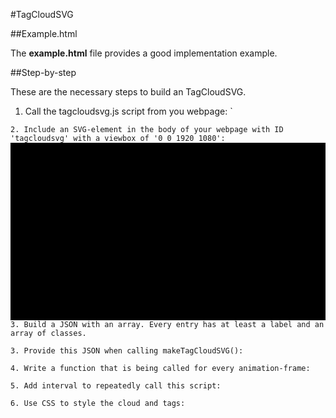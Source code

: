#TagCloudSVG

##Example.html

The **example.html** file provides a good implementation example.

##Step-by-step

These are the necessary steps to build an TagCloudSVG.

1. Call the tagcloudsvg.js script from you webpage:
`
  <script src="tagcloudsvg/tagcloudsvg.js" type="text/javascript"></script>
`
2. Include an SVG-element in the body of your webpage with ID 'tagcloudsvg' with a viewbox of '0 0 1920 1080':
`
  <svg id='tagcloudsvg' viewbox='0 0 1920 1080'></svg>
`
3. Build a JSON with an array. Every entry has at least a label and an array of classes.
`
  <script>
    var clouds = [
        { "label": "Cirrus", "class": [ "high" ] },
        { "label": "Cirrocumulus", "class": ["high"] },
        { "label": "Cirrostratus", "class": ["high"] },
        { "label": "Altocumulus", "class": ["middle"] },
        { "label": "Altostratus", "class": ["middle"] },
        { "label": "Cumulonimbus", "class": ["vertical"] },
        { "label": "Cumulus", "class": ["vertical"] },
        { "label": "Nimbostratus", "class": ["vertical"] },
        { "label": "Stratocumulus", "class": ["low"] },
        { "label": "Small Cu", "class": ["low"] },
        { "label": "Stratus", "class": ["low"] },
    ];
  </script>
`
3. Provide this JSON when calling makeTagCloudSVG():
`
  <script>
    makeTagCloudSVG(clouds);
  </script>
`
4. Write a function that is being called for every animation-frame:
`
  <script>
    makeTagCloudSVG(clouds);
    function animate() {
      rotateAndZoom(clouds,0.01,0.008,0.005,0.01);
    }
  </script>
`
5. Add interval to repeatedly call this script:
`
  <script>
    makeTagCloudSVG(clouds);
    function animate() {
      rotateAndZoom(clouds,0.01,0.008,0.005,0.01);
    }
    setInterval(clouds, 1000/20);
  </script>
`
6. Use CSS to style the cloud and tags:
`
  <html>
    <head>
      <style>
        #tagcloudsvg {
          background-color: black;
        }

        .tag {
          font-size: 4em;
        }

        .high {
          fill: white;
        }

        .middle {
          fill: blue;
        }

        .vertical {
          fill: grey;
        }

        .low {
          fille: black;
        }
      </style>
    </head>
`
